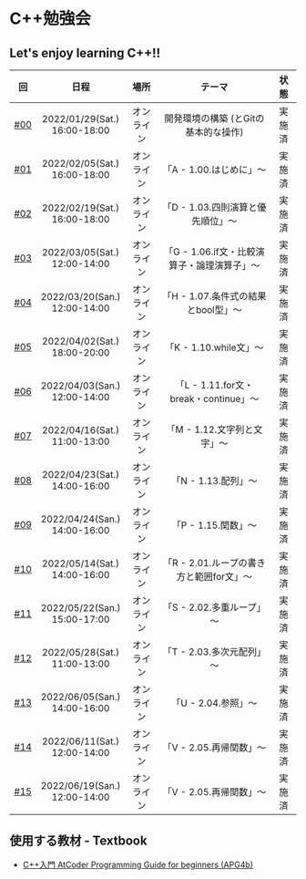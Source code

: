 # C++勉強会

## Let's enjoy learning C++!!

|回|日程|場所|テーマ|状態|
| :---: | :---: | :---: | :---: | :---: |
|[#00](https://github.com/fumiyanll23/cpp-learning/tree/main/00)|2022/01/29(Sat.)</br>16:00-18:00|オンライン|開発環境の構築 (とGitの基本的な操作)|実施済|
|[#01](https://github.com/fumiyanll23/cpp-learning/tree/main/01)|2022/02/05(Sat.)</br>16:00-18:00|オンライン|「A - 1.00.はじめに」～|実施済|
|[#02](https://github.com/fumiyanll23/cpp-learning/tree/main/02)|2022/02/19(Sat.)</br>16:00-18:00|オンライン|「D - 1.03.四則演算と優先順位」～|実施済|
|[#03](https://github.com/fumiyanll23/cpp-learning/tree/main/03)|2022/03/05(Sat.)</br>12:00-14:00|オンライン|「G - 1.06.if文・比較演算子・論理演算子」～|実施済|
|[#04](https://github.com/fumiyanll23/cpp-learning/tree/main/04)|2022/03/20(San.)</br>12:00-14:00|オンライン|「H - 1.07.条件式の結果とbool型」～|実施済|
|[#05](https://github.com/fumiyanll23/cpp-learning/tree/main/05)|2022/04/02(Sat.)</br>18:00-20:00|オンライン|「K - 1.10.while文」～|実施済|
|[#06](https://github.com/fumiyanll23/cpp-learning/tree/main/06)|2022/04/03(San.)</br>12:00-14:00|オンライン|「L - 1.11.for文・break・continue」～|実施済|
|[#07](https://github.com/fumiyanll23/cpp-learning/tree/main/07)|2022/04/16(Sat.)</br>11:00-13:00|オンライン|「M - 1.12.文字列と文字」～|実施済|
|[#08](https://github.com/fumiyanll23/cpp-learning/tree/main/08)|2022/04/23(Sat.)</br>14:00-16:00|オンライン|「N - 1.13.配列」～|実施済|
|[#09](https://github.com/fumiyanll23/cpp-learning/tree/main/09)|2022/04/24(San.)</br>14:00-16:00|オンライン|「P - 1.15.関数」～|実施済|
|[#10](https://github.com/fumiyanll23/cpp-learning/tree/main/10)|2022/05/14(Sat.)</br>14:00-16:00|オンライン|「R - 2.01.ループの書き方と範囲for文」～|実施済|
|[#11](https://github.com/fumiyanll23/cpp-learning/tree/main/11)|2022/05/22(San.)</br>15:00-17:00|オンライン|「S - 2.02.多重ループ」～|実施済|
|[#12](https://github.com/fumiyanll23/cpp-learning/tree/main/12)|2022/05/28(Sat.)</br>11:00-13:00|オンライン|「T - 2.03.多次元配列」～|実施済|
|[#13](https://github.com/fumiyanll23/cpp-learning/tree/main/13)|2022/06/05(San.)</br>14:00-16:00|オンライン|「U - 2.04.参照」～|実施済|
|[#14](https://github.com/fumiyanll23/cpp-learning/tree/main/14)|2022/06/11(Sat.)</br>12:00-14:00|オンライン|「V - 2.05.再帰関数」～|実施済|
|[#15](https://github.com/fumiyanll23/cpp-learning/tree/main/15)|2022/06/19(San.)</br>12:00-14:00|オンライン|「V - 2.05.再帰関数」～|実施済|

## 使用する教材 - Textbook

- [C++入門 AtCoder Programming Guide for beginners (APG4b)](https://atcoder.jp/contests/APG4b)
